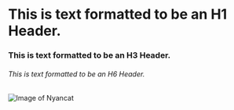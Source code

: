 # This is text formatted to be an H1 Header.
### This is text formatted to be an H3 Header.
###### This is text formatted to be an H6 Header.

![Image of Nyancat](https://upload.wikimedia.org/wikipedia/en/e/ed/Nyan_cat_250px_frame.PNG)
